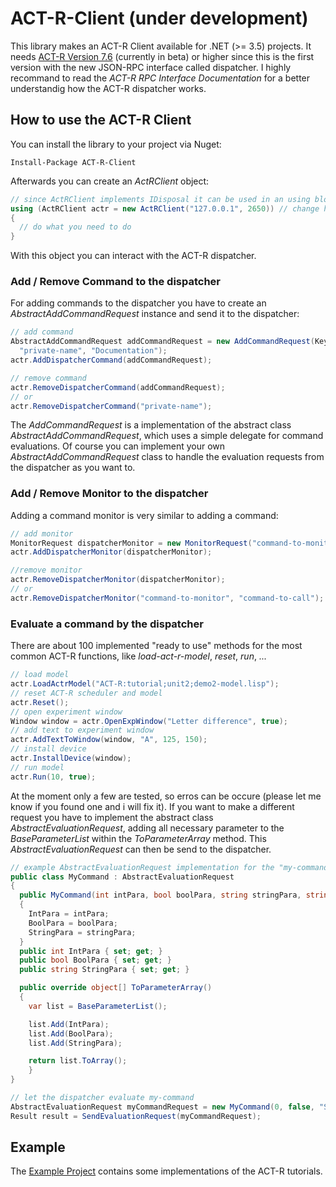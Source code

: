 # ACT-R-Client (**under development**)
This library makes an ACT-R Client available for .NET (>= 3.5) projects.
It needs [ACT-R Version 7.6](http://act-r.psy.cmu.edu/act-r-7-6/) (currently in beta) or higher since this is the first version with the new JSON-RPC interface called dispatcher.
I highly recommand to read the *ACT-R RPC Interface Documentation* for a better understandig how the ACT-R dispatcher works.

## How to use the ACT-R Client
You can install the library to your project via Nuget:
```
Install-Package ACT-R-Client
```
Afterwards you can create an *ActRClient* object:
```csharp
// since ActRClient implements IDisposal it can be used in an using block
using (ActRClient actr = new ActRClient("127.0.0.1", 2650)) // change host and port to your needs
{
  // do what you need to do
}
```
With this object you can interact with the ACT-R dispatcher.

### Add / Remove Command to the dispatcher
For adding commands to the dispatcher you have to create an *AbstractAddCommandRequest* instance and send it to the dispatcher:
```csharp
// add command
AbstractAddCommandRequest addCommandRequest = new AddCommandRequest(KeyPressAction, "published-name",
  "private-name", "Documentation");
actr.AddDispatcherCommand(addCommandRequest);

// remove command
actr.RemoveDispatcherCommand(addCommandRequest);
// or
actr.RemoveDispatcherCommand("private-name");
```
The *AddCommandRequest* is a implementation of the abstract class *AbstractAddCommandRequest*, which uses a simple delegate for command evaluations. Of course you can implement your own *AbstractAddCommandRequest* class to handle the evaluation requests from the dispatcher as you want to.

### Add / Remove Monitor to the dispatcher
Adding a command monitor is very similar to adding a command:
```csharp
// add monitor
MonitorRequest dispatcherMonitor = new MonitorRequest("command-to-monitor", "command-to-call");
actr.AddDispatcherMonitor(dispatcherMonitor);

//remove monitor
actr.RemoveDispatcherMonitor(dispatcherMonitor);
// or
actr.RemoveDispatcherMonitor("command-to-monitor", "command-to-call");
```

### Evaluate a command by the dispatcher
There are about 100 implemented "ready to use" methods for the most common ACT-R functions, like *load-act-r-model*, *reset*, *run*, *...*
```csharp
// load model
actr.LoadActrModel("ACT-R:tutorial;unit2;demo2-model.lisp");
// reset ACT-R scheduler and model
actr.Reset();
// open experiment window
Window window = actr.OpenExpWindow("Letter difference", true);
// add text to experiment window
actr.AddTextToWindow(window, "A", 125, 150);
// install device
actr.InstallDevice(window);
// run model
actr.Run(10, true);
```
At the moment only a few are tested, so erros can be occure (please let me know if you found one and i will fix it).
If you want to make a different request you have to implement the abstract class *AbstractEvaluationRequest*, adding all necessary parameter to the *BaseParameterList* within the *ToParameterArray* method. This *AbstractEvaluationRequest* can then be send to the dispatcher.
```csharp
// example AbstractEvaluationRequest implementation for the "my-command"
public class MyCommand : AbstractEvaluationRequest
{
  public MyCommand(int intPara, bool boolPara, string stringPara, string model = null) : base("my-command", model)
  {
    IntPara = intPara;
    BoolPara = boolPara;
    StringPara = stringPara;
  }
  public int IntPara { set; get; }
  public bool BoolPara { set; get; }
  public string StringPara { set; get; }

  public override object[] ToParameterArray()
  {
    var list = BaseParameterList();

    list.Add(IntPara);
    list.Add(BoolPara);
    list.Add(StringPara);

    return list.ToArray();
    }
}

// let the dispatcher evaluate my-command
AbstractEvaluationRequest myCommandRequest = new MyCommand(0, false, "StringParameter");
Result result = SendEvaluationRequest(myCommandRequest);
```

## Example
The [Example Project](https://github.com/nyctico/ACT-R-Client/tree/master/Example) contains some implementations of the ACT-R tutorials.
